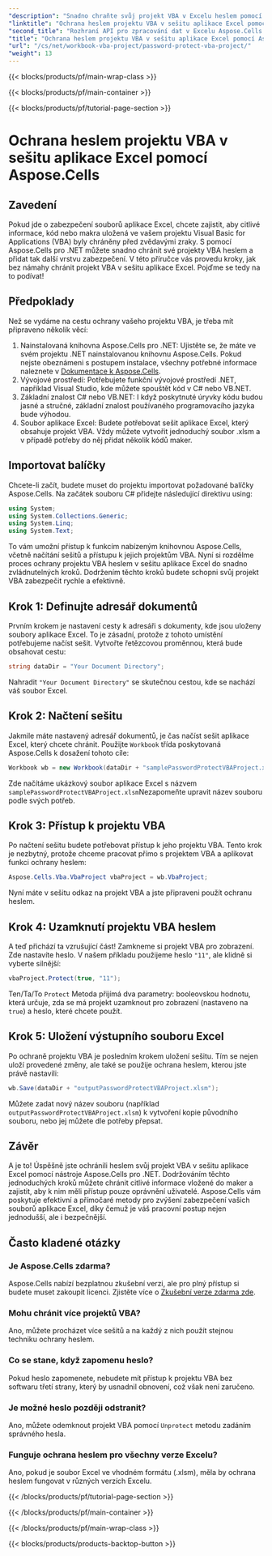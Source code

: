 ```yaml
---
"description": "Snadno chraňte svůj projekt VBA v Excelu heslem pomocí Aspose.Cells pro .NET. Pro zvýšení zabezpečení postupujte podle tohoto podrobného návodu."
"linktitle": "Ochrana heslem projektu VBA v sešitu aplikace Excel pomocí Aspose.Cells"
"second_title": "Rozhraní API pro zpracování dat v Excelu Aspose.Cells v .NET"
"title": "Ochrana heslem projektu VBA v sešitu aplikace Excel pomocí Aspose.Cells"
"url": "/cs/net/workbook-vba-project/password-protect-vba-project/"
"weight": 13
---
```


{{< blocks/products/pf/main-wrap-class >}}

{{< blocks/products/pf/main-container >}}

{{< blocks/products/pf/tutorial-page-section >}}

# Ochrana heslem projektu VBA v sešitu aplikace Excel pomocí Aspose.Cells

## Zavedení
Pokud jde o zabezpečení souborů aplikace Excel, chcete zajistit, aby citlivé informace, kód nebo makra uložená ve vašem projektu Visual Basic for Applications (VBA) byly chráněny před zvědavými zraky. S pomocí Aspose.Cells pro .NET můžete snadno chránit své projekty VBA heslem a přidat tak další vrstvu zabezpečení. V této příručce vás provedu kroky, jak bez námahy chránit projekt VBA v sešitu aplikace Excel. Pojďme se tedy na to podívat!
## Předpoklady
Než se vydáme na cestu ochrany vašeho projektu VBA, je třeba mít připraveno několik věcí:
1. Nainstalovaná knihovna Aspose.Cells pro .NET: Ujistěte se, že máte ve svém projektu .NET nainstalovanou knihovnu Aspose.Cells. Pokud nejste obeznámeni s postupem instalace, všechny potřebné informace naleznete v [Dokumentace k Aspose.Cells](https://reference.aspose.com/cells/net/).
2. Vývojové prostředí: Potřebujete funkční vývojové prostředí .NET, například Visual Studio, kde můžete spouštět kód v C# nebo VB.NET.
3. Základní znalost C# nebo VB.NET: I když poskytnuté úryvky kódu budou jasné a stručné, základní znalost používaného programovacího jazyka bude výhodou.
4. Soubor aplikace Excel: Budete potřebovat sešit aplikace Excel, který obsahuje projekt VBA. Vždy můžete vytvořit jednoduchý soubor .xlsm a v případě potřeby do něj přidat několik kódů maker.
## Importovat balíčky
Chcete-li začít, budete muset do projektu importovat požadované balíčky Aspose.Cells. Na začátek souboru C# přidejte následující direktivu using:
```csharp
using System;
using System.Collections.Generic;
using System.Linq;
using System.Text;
```
To vám umožní přístup k funkcím nabízeným knihovnou Aspose.Cells, včetně načítání sešitů a přístupu k jejich projektům VBA.
Nyní si rozdělme proces ochrany projektu VBA heslem v sešitu aplikace Excel do snadno zvládnutelných kroků. Dodržením těchto kroků budete schopni svůj projekt VBA zabezpečit rychle a efektivně.
## Krok 1: Definujte adresář dokumentů
Prvním krokem je nastavení cesty k adresáři s dokumenty, kde jsou uloženy soubory aplikace Excel. To je zásadní, protože z tohoto umístění potřebujeme načíst sešit. Vytvořte řetězcovou proměnnou, která bude obsahovat cestu:
```csharp
string dataDir = "Your Document Directory";
```
Nahradit `"Your Document Directory"` se skutečnou cestou, kde se nachází váš soubor Excel.
## Krok 2: Načtení sešitu
Jakmile máte nastavený adresář dokumentů, je čas načíst sešit aplikace Excel, který chcete chránit. Použijte `Workbook` třída poskytovaná Aspose.Cells k dosažení tohoto cíle:
```csharp
Workbook wb = new Workbook(dataDir + "samplePasswordProtectVBAProject.xlsm");
```
Zde načítáme ukázkový soubor aplikace Excel s názvem `samplePasswordProtectVBAProject.xlsm`Nezapomeňte upravit název souboru podle svých potřeb.
## Krok 3: Přístup k projektu VBA
Po načtení sešitu budete potřebovat přístup k jeho projektu VBA. Tento krok je nezbytný, protože chceme pracovat přímo s projektem VBA a aplikovat funkci ochrany heslem:
```csharp
Aspose.Cells.Vba.VbaProject vbaProject = wb.VbaProject;
```
Nyní máte v sešitu odkaz na projekt VBA a jste připraveni použít ochranu heslem.
## Krok 4: Uzamknutí projektu VBA heslem
A teď přichází ta vzrušující část! Zamkneme si projekt VBA pro zobrazení. Zde nastavíte heslo. V našem příkladu použijeme heslo `"11"`, ale klidně si vyberte silnější:
```csharp
vbaProject.Protect(true, "11");
```
Ten/Ta/To `Protect` Metoda přijímá dva parametry: booleovskou hodnotu, která určuje, zda se má projekt uzamknout pro zobrazení (nastaveno na `true`) a heslo, které chcete použít.
## Krok 5: Uložení výstupního souboru Excel
Po ochraně projektu VBA je posledním krokem uložení sešitu. Tím se nejen uloží provedené změny, ale také se použije ochrana heslem, kterou jste právě nastavili:
```csharp
wb.Save(dataDir + "outputPasswordProtectVBAProject.xlsm");
```
Můžete zadat nový název souboru (například `outputPasswordProtectVBAProject.xlsm`) k vytvoření kopie původního souboru, nebo jej můžete dle potřeby přepsat.
## Závěr
A je to! Úspěšně jste ochránili heslem svůj projekt VBA v sešitu aplikace Excel pomocí nástroje Aspose.Cells pro .NET. Dodržováním těchto jednoduchých kroků můžete chránit citlivé informace vložené do maker a zajistit, aby k nim měli přístup pouze oprávnění uživatelé. Aspose.Cells vám poskytuje efektivní a přímočaré metody pro zvýšení zabezpečení vašich souborů aplikace Excel, díky čemuž je váš pracovní postup nejen jednodušší, ale i bezpečnější.
## Často kladené otázky
### Je Aspose.Cells zdarma?
Aspose.Cells nabízí bezplatnou zkušební verzi, ale pro plný přístup si budete muset zakoupit licenci. Zjistěte více o [Zkušební verze zdarma zde](https://releases.aspose.com/).
### Mohu chránit více projektů VBA?
Ano, můžete procházet více sešitů a na každý z nich použít stejnou techniku ochrany heslem.
### Co se stane, když zapomenu heslo?
Pokud heslo zapomenete, nebudete mít přístup k projektu VBA bez softwaru třetí strany, který by usnadnil obnovení, což však není zaručeno.
### Je možné heslo později odstranit?
Ano, můžete odemknout projekt VBA pomocí `Unprotect` metodu zadáním správného hesla.
### Funguje ochrana heslem pro všechny verze Excelu?
Ano, pokud je soubor Excel ve vhodném formátu (.xlsm), měla by ochrana heslem fungovat v různých verzích Excelu.


{{< /blocks/products/pf/tutorial-page-section >}}

{{< /blocks/products/pf/main-container >}}

{{< /blocks/products/pf/main-wrap-class >}}

{{< blocks/products/products-backtop-button >}}